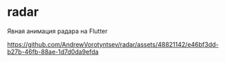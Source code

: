 # radar

Явная анимация радара на Flutter



https://github.com/AndrewVorotyntsev/radar/assets/48821142/e46bf3dd-b27b-46fb-88ae-1d7d0da9efda







